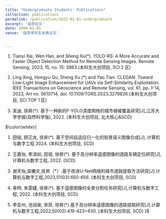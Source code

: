 ```yaml
---
title: "Undergraduate Students' Publications"
collection: publications
permalink: /publication/2022-01-01-undergraduate
excerpt: '指导论文'
date: 2098-01-01
venue: '指导本科生发表论文'


---
```

1. Tianyi Xie, Wen Han, and Sheng Xu(*). YOLO-RS: A More Accurate and Faster Object Detection Method for Remote Sensing Images. Remote Sensing, 2023, 15, no. 15: 3863.(本科生大创项目, SCI  2 区)


1. Ling Xing, Hongyu Qu, Sheng Xu (*) and Yao Tian. CLEGAN: Toward Low-Light Image Enhancement for UAVs via Self-Similarity Exploitation. IEEE Transactions on Geoscience and Remote Sensing, vol. 61, pp. 1-14, 2023, Art no. 5610714, doi: 10.1109/TGRS.2023.3279826.(本科生大创项目, SCI TOP 1 区)

1. 吴迪, 徐昇(*). 基于一种新的F-YOLO深度网络的城市植被覆盖研究[J],江苏大学学报(自然科学版), 2022. (本科生大创项目, 北大核心&SCD)

$\color{white}{

1. 田瑶, 顾正龙, 徐昇(*). 基于空间自适应归一化的街景语义图像合成[J], 计算机与数字工程 2024. (本科生大创项目, SCD)
 
1. 王嘉怡, 李滨如, 田瑶, 徐昇(*). 基于高分辨率遥感图像的道路车辆定位研究[J],计算机与数字工程, 2022. (SCD)

1. 谢天怡,梁曦文,徐昇（*）.基于改进U-Net网络的城市道路提取方法研究[J].计算机与数字工程,2023,51(03):650-656. (本科生大创项目, SCD)

1. 幸羚, 朱雯婕, 徐昇(*). 基于遥感图像的全景分割任务研究[J],计算机与数字工程, 2022. (本科生大创项目, SCD)

1. 李亚州, 池润昊, 宋菲, 徐昇(*).基于高分辨率遥感图像的道路提取研究[J].计算机与数字工程,2022,50(02):419-423+430. (本科生大创项目, SCD)
}$

